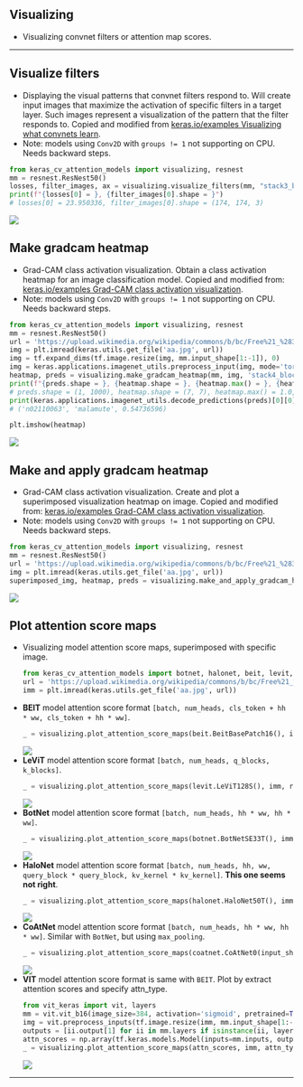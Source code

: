 ## Visualizing
  - Visualizing convnet filters or attention map scores.
***

## Visualize filters
  - Displaying the visual patterns that convnet filters respond to. Will create input images that maximize the activation of specific filters in a target layer. Such images represent a visualization of the pattern that the filter responds to. Copied and modified from [keras.io/examples Visualizing what convnets learn](https://keras.io/examples/vision/visualizing_what_convnets_learn/).
  - Note: models using `Conv2D` with `groups != 1` not supporting on CPU. Needs backward steps.
  ```py
  from keras_cv_attention_models import visualizing, resnest
  mm = resnest.ResNest50()
  losses, filter_images, ax = visualizing.visualize_filters(mm, "stack3_block6_output", range(10))
  print(f"{losses[0] = }, {filter_images[0].shape = }")
  # losses[0] = 23.950336, filter_images[0].shape = (174, 174, 3)
  ```
  ![](https://user-images.githubusercontent.com/5744524/147209311-02dbb24c-6971-439f-9413-4724a34a4fc7.png)
## Make gradcam heatmap
  - Grad-CAM class activation visualization. Obtain a class activation heatmap for an image classification model. Copied and modified from: [keras.io/examples Grad-CAM class activation visualization](https://keras.io/examples/vision/grad_cam/).
  - Note: models using `Conv2D` with `groups != 1` not supporting on CPU. Needs backward steps.
  ```py
  from keras_cv_attention_models import visualizing, resnest
  mm = resnest.ResNest50()
  url = 'https://upload.wikimedia.org/wikipedia/commons/b/bc/Free%21_%283987584939%29.jpg'
  img = plt.imread(keras.utils.get_file('aa.jpg', url))
  img = tf.expand_dims(tf.image.resize(img, mm.input_shape[1:-1]), 0)
  img = keras.applications.imagenet_utils.preprocess_input(img, mode='torch')
  heatmap, preds = visualizing.make_gradcam_heatmap(mm, img, 'stack4_block3_output')
  print(f"{preds.shape = }, {heatmap.shape = }, {heatmap.max() = }, {heatmap.min() = }")
  # preds.shape = (1, 1000), heatmap.shape = (7, 7), heatmap.max() = 1.0, heatmap.min() = 0.0
  print(keras.applications.imagenet_utils.decode_predictions(preds)[0][0])
  # ('n02110063', 'malamute', 0.54736596)

  plt.imshow(heatmap)
  ```
  ![](https://user-images.githubusercontent.com/5744524/147209356-2a32f930-4af9-4b8f-ad2f-1b91acbb4bc3.png)
## Make and apply gradcam heatmap
  - Grad-CAM class activation visualization. Create and plot a superimposed visualization heatmap on image. Copied and modified from: [keras.io/examples Grad-CAM class activation visualization](https://keras.io/examples/vision/grad_cam/).
  - Note: models using `Conv2D` with `groups != 1` not supporting on CPU. Needs backward steps.
  ```py
  from keras_cv_attention_models import visualizing, resnest
  mm = resnest.ResNest50()
  url = 'https://upload.wikimedia.org/wikipedia/commons/b/bc/Free%21_%283987584939%29.jpg'
  img = plt.imread(keras.utils.get_file('aa.jpg', url))
  superimposed_img, heatmap, preds = visualizing.make_and_apply_gradcam_heatmap(mm, img, "stack4_block3_out")
  ```
  ![](https://user-images.githubusercontent.com/5744524/147209399-9fe5f08f-c93e-4b0d-b1ed-f6f72f0a9a5b.png)
## Plot attention score maps
  - Visualizing model attention score maps, superimposed with specific image.
    ```py
    from keras_cv_attention_models import botnet, halonet, beit, levit, coatnet, visualizing
    url = 'https://upload.wikimedia.org/wikipedia/commons/b/bc/Free%21_%283987584939%29.jpg'
    imm = plt.imread(keras.utils.get_file('aa.jpg', url))
    ```
  - **BEIT** model attention score format `[batch, num_heads, cls_token + hh * ww, cls_token + hh * ww]`.
    ```py
    _ = visualizing.plot_attention_score_maps(beit.BeitBasePatch16(), imm, rescale_mode='tf', rows=2)
    ```
    ![](https://user-images.githubusercontent.com/5744524/147209433-9dfdd736-9c92-4264-b6af-6b12d886ad36.png)
  - **LeViT** model attention score format `[batch, num_heads, q_blocks, k_blocks]`.
    ```py
    _ = visualizing.plot_attention_score_maps(levit.LeViT128S(), imm, rescale_mode='torch')
    ```
    ![](https://user-images.githubusercontent.com/5744524/147209475-fa4dfdbd-9a3a-4568-b139-85389cbd612e.png)
  - **BotNet** model attention score format `[batch, num_heads, hh * ww, hh * ww]`.
    ```py
    _ = visualizing.plot_attention_score_maps(botnet.BotNetSE33T(), imm)
    ```
    ![](https://user-images.githubusercontent.com/5744524/147209511-f5194d73-9e4c-457e-a763-45a4025f452b.png)
  - **HaloNet** model attention score format `[batch, num_heads, hh, ww, query_block * query_block, kv_kernel * kv_kernel]`. **This one seems not right**.
    ```py
    _ = visualizing.plot_attention_score_maps(halonet.HaloNet50T(), imm, rescale_mode='torch')
    ```
    ![](https://user-images.githubusercontent.com/5744524/147209558-2c1c1590-20d6-4c09-9686-11521ac51b37.png)
  - **CoAtNet** model attention score format `[batch, num_heads, hh * ww, hh * ww]`. Similar with `BotNet`, but using `max_pooling`.
    ```py
    _ = visualizing.plot_attention_score_maps(coatnet.CoAtNet0(input_shape=(160, 160, 3)), imm, rescale_mode='torch')
    ```
    ![](https://user-images.githubusercontent.com/5744524/148001256-8d123cef-0ced-491b-ae23-d59ecec418c3.png)
  - **VIT** model attention score format is same with `BEIT`. Plot by extract attention scores and specify attn_type.
    ```py
    from vit_keras import vit, layers
    mm = vit.vit_b16(image_size=384, activation='sigmoid', pretrained=True, include_top=True, pretrained_top=True)
    img = vit.preprocess_inputs(tf.image.resize(imm, mm.input_shape[1:-1]))[np.newaxis, :]
    outputs = [ii.output[1] for ii in mm.layers if isinstance(ii, layers.TransformerBlock)]
    attn_scores = np.array(tf.keras.models.Model(inputs=mm.inputs, outputs=outputs).predict(img))
    _ = visualizing.plot_attention_score_maps(attn_scores, imm, attn_type='beit', rows=2)
    ```
    ![](https://user-images.githubusercontent.com/5744524/147209624-5e10e7e2-2120-48cb-bc13-6761c5348a32.png)
***
